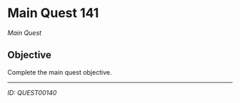 # Main Quest 141

*Main Quest*

## Objective
Complete the main quest objective.

---
*ID: QUEST00140*